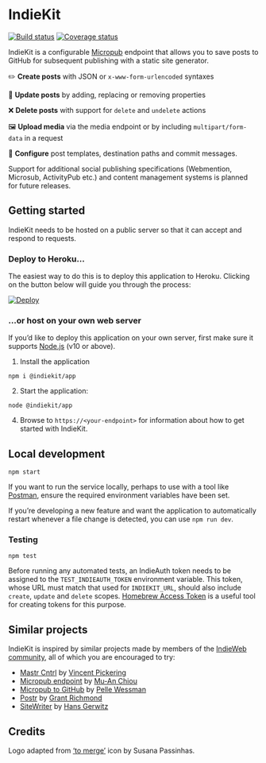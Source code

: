 # IndieKit

[![Build status](https://github.com/paulrobertlloyd/indiekit/workflows/build/badge.svg)](https://github.com/paulrobertlloyd/indiekit/actions) [![Coverage status](https://coveralls.io/repos/github/paulrobertlloyd/indiekit/badge.svg?branch=master)](https://coveralls.io/github/paulrobertlloyd/indiekit?branch=master)

IndieKit is a configurable [Micropub](https://www.w3.org/TR/micropub/) endpoint that allows you to save posts to GitHub for subsequent publishing with a static site generator.

✏️ **Create posts** with JSON or `x-www-form-urlencoded` syntaxes

🔄 **Update posts** by adding, replacing or removing properties

❌ **Delete posts** with support for `delete` and `undelete` actions

🖼 **Upload media** via the media endpoint or by including `multipart/form-data` in a request

🌈 **Configure** post templates, destination paths and commit messages.

Support for additional social publishing specifications (Webmention, Microsub, ActivityPub etc.) and content management systems is planned for future releases.

## Getting started

IndieKit needs to be hosted on a public server so that it can accept and respond to requests.

### Deploy to Heroku…

The easiest way to do this is to deploy this application to Heroku. Clicking on the button below will guide you through the process:

[![Deploy](https://www.herokucdn.com/deploy/button.svg)](https://heroku.com/deploy?template=https://github.com/paulrobertlloyd/indiekit)

### …or host on your own web server

If you’d like to deploy this application on your own server, first make sure it supports [Node.js](https://nodejs.org) (v10 or above).

1. Install the application

  ```
  npm i @indiekit/app
  ```

2. Start the application:

  ```
  node @indiekit/app
  ```

4. Browse to `https://<your-endpoint>` for information about how to get started with IndieKit.

## Local development

```
npm start
```

If you want to run the service locally, perhaps to use with a tool like [Postman](https://www.getpostman.com/), ensure the required environment variables have been set.

If you’re developing a new feature and want the application to automatically restart whenever a file change is detected, you can use `npm run dev`.

### Testing

```
npm test
```

Before running any automated tests, an IndieAuth token needs to be assigned to the `TEST_INDIEAUTH_TOKEN` environment variable. This token, whose URL must match that used for `INDIEKIT_URL`, should also include `create`, `update` and `delete` scopes. [Homebrew Access Token](https://gimme-a-token.5eb.nl) is a useful tool for creating tokens for this purpose.

## Similar projects

IndieKit is inspired by similar projects made by members of the [IndieWeb community](https://indieweb.org), all of which you are encouraged to try:

* [Mastr Cntrl](https://github.com/vipickering/mastr-cntrl) by [Vincent Pickering](https://vincentp.me)
* [Micropub endpoint](https://github.com/muan/micropub-endpoint) by [Mu-An Chiou](https://muan.co)
* [Micropub to GitHub](https://github.com/voxpelli/webpage-micropub-to-github) by [Pelle Wessman](https://kodfabrik.se)
* [Postr](https://github.com/grantcodes/postr) by [Grant Richmond](https://grant.codes)
* [SiteWriter](https://github.com/gerwitz/sitewriter) by [Hans Gerwitz](https://hans.gerwitz.com)

## Credits

Logo adapted from [‘to merge’](https://www.toicon.com/icons/afiado_merge) icon by Susana Passinhas.

